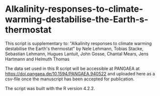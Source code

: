 # Alkalinity-responses-to-climate-warming-destabilise-the-Earth-s-thermostat

This script is supplementary to: "Alkalinity responses to climate warming destabilise the Earth's thermostat"
by Nele Lehmann, Tobias Stacke, Sebastian Lehmann, Hugues Lantuit, John Gosse, Chantal Mears, Jens Hartmann and Helmuth Thomas


The data set used in this R script will be accessible at PANGAEA at https://doi.pangaea.de/10.1594/PANGAEA.940522 and uploaded here as a csv-file once the manuscript has been accepted for publication.

The script was built with the R version 4.2.2.
